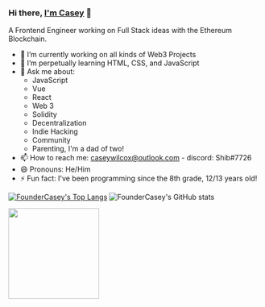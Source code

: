 ### Hi there, [I'm Casey](https://imcasey.com) 👋
A Frontend Engineer working on Full Stack ideas with the Ethereum Blockchain.

- 🔭 I’m currently working on all kinds of Web3 Projects
- 🌱 I’m perpetually learning HTML, CSS, and JavaScript
- 💬 Ask me about:
  - JavaScript
  - Vue
  - React
  - Web 3
  - Solidity
  - Decentralization 
  - Indie Hacking
  - Community
  - Parenting, I'm a dad of two!
- 📫 How to reach me: caseywilcox@outlook.com - discord: Shib#7726
- 😄 Pronouns: He/Him
- ⚡ Fun fact: I've been programming since the 8th grade, 12/13 years old!

[![FounderCasey's Top Langs](https://github-readme-stats.vercel.app/api/top-langs/?username=foundercasey&layout=compact&&langs_count=10)](https://github.com/foundercasey/github-readme-stats) ![FounderCasey's GitHub stats](https://github-readme-stats.vercel.app/api?username=foundercasey&show_icons=true&theme=tokyonight&count_private=true)


<img height="180em" src="https://github-readme-streak-stats.herokuapp.com/?user=foundercasey&hide_border=true" />
